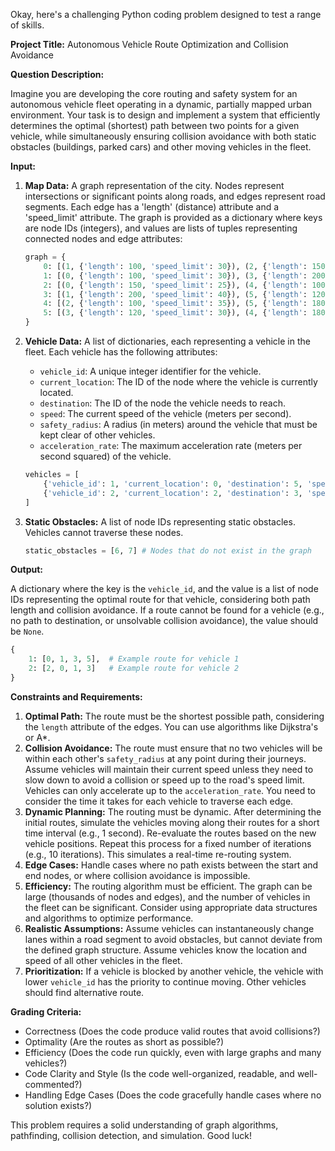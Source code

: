 Okay, here's a challenging Python coding problem designed to test a range of skills.

**Project Title:**  Autonomous Vehicle Route Optimization and Collision Avoidance

**Question Description:**

Imagine you are developing the core routing and safety system for an autonomous vehicle fleet operating in a dynamic, partially mapped urban environment.  Your task is to design and implement a system that efficiently determines the optimal (shortest) path between two points for a given vehicle, while simultaneously ensuring collision avoidance with both static obstacles (buildings, parked cars) and other moving vehicles in the fleet.

**Input:**

1.  **Map Data:**  A graph representation of the city. Nodes represent intersections or significant points along roads, and edges represent road segments. Each edge has a 'length' (distance) attribute and a 'speed_limit' attribute. The graph is provided as a dictionary where keys are node IDs (integers), and values are lists of tuples representing connected nodes and edge attributes:

    ```python
    graph = {
        0: [(1, {'length': 100, 'speed_limit': 30}), (2, {'length': 150, 'speed_limit': 25})],
        1: [(0, {'length': 100, 'speed_limit': 30}), (3, {'length': 200, 'speed_limit': 40})],
        2: [(0, {'length': 150, 'speed_limit': 25}), (4, {'length': 100, 'speed_limit': 35})],
        3: [(1, {'length': 200, 'speed_limit': 40}), (5, {'length': 120, 'speed_limit': 30})],
        4: [(2, {'length': 100, 'speed_limit': 35}), (5, {'length': 180, 'speed_limit': 45})],
        5: [(3, {'length': 120, 'speed_limit': 30}), (4, {'length': 180, 'speed_limit': 45})]
    }
    ```

2.  **Vehicle Data:** A list of dictionaries, each representing a vehicle in the fleet. Each vehicle has the following attributes:

    *   `vehicle_id`: A unique integer identifier for the vehicle.
    *   `current_location`:  The ID of the node where the vehicle is currently located.
    *   `destination`: The ID of the node the vehicle needs to reach.
    *   `speed`: The current speed of the vehicle (meters per second).
    *   `safety_radius`:  A radius (in meters) around the vehicle that must be kept clear of other vehicles.
    *   `acceleration_rate`: The maximum acceleration rate (meters per second squared) of the vehicle.

    ```python
    vehicles = [
        {'vehicle_id': 1, 'current_location': 0, 'destination': 5, 'speed': 10, 'safety_radius': 15, 'acceleration_rate': 2},
        {'vehicle_id': 2, 'current_location': 2, 'destination': 3, 'speed': 5, 'safety_radius': 10, 'acceleration_rate': 3}
    ]
    ```

3.  **Static Obstacles:** A list of node IDs representing static obstacles. Vehicles cannot traverse these nodes.

    ```python
    static_obstacles = [6, 7] # Nodes that do not exist in the graph
    ```

**Output:**

A dictionary where the key is the `vehicle_id`, and the value is a list of node IDs representing the optimal route for that vehicle, considering both path length and collision avoidance.  If a route cannot be found for a vehicle (e.g., no path to destination, or unsolvable collision avoidance), the value should be `None`.

```python
{
    1: [0, 1, 3, 5],  # Example route for vehicle 1
    2: [2, 0, 1, 3]   # Example route for vehicle 2
}
```

**Constraints and Requirements:**

1.  **Optimal Path:** The route must be the shortest possible path, considering the `length` attribute of the edges.  You can use algorithms like Dijkstra's or A\*.
2.  **Collision Avoidance:** The route must ensure that no two vehicles will be within each other's `safety_radius` at any point during their journeys. Assume vehicles will maintain their current speed unless they need to slow down to avoid a collision or speed up to the road's speed limit.  Vehicles can only accelerate up to the `acceleration_rate`. You need to consider the time it takes for each vehicle to traverse each edge.
3.  **Dynamic Planning:**  The routing must be dynamic. After determining the initial routes, simulate the vehicles moving along their routes for a short time interval (e.g., 1 second).  Re-evaluate the routes based on the new vehicle positions. Repeat this process for a fixed number of iterations (e.g., 10 iterations). This simulates a real-time re-routing system.
4.  **Edge Cases:** Handle cases where no path exists between the start and end nodes, or where collision avoidance is impossible.
5.  **Efficiency:**  The routing algorithm must be efficient.  The graph can be large (thousands of nodes and edges), and the number of vehicles in the fleet can be significant.  Consider using appropriate data structures and algorithms to optimize performance.
6.  **Realistic Assumptions:**  Assume vehicles can instantaneously change lanes within a road segment to avoid obstacles, but cannot deviate from the defined graph structure. Assume vehicles know the location and speed of all other vehicles in the fleet.
7.  **Prioritization:** If a vehicle is blocked by another vehicle, the vehicle with lower `vehicle_id` has the priority to continue moving. Other vehicles should find alternative route.

**Grading Criteria:**

*   Correctness (Does the code produce valid routes that avoid collisions?)
*   Optimality (Are the routes as short as possible?)
*   Efficiency (Does the code run quickly, even with large graphs and many vehicles?)
*   Code Clarity and Style (Is the code well-organized, readable, and well-commented?)
*   Handling Edge Cases (Does the code gracefully handle cases where no solution exists?)

This problem requires a solid understanding of graph algorithms, pathfinding, collision detection, and simulation. Good luck!
